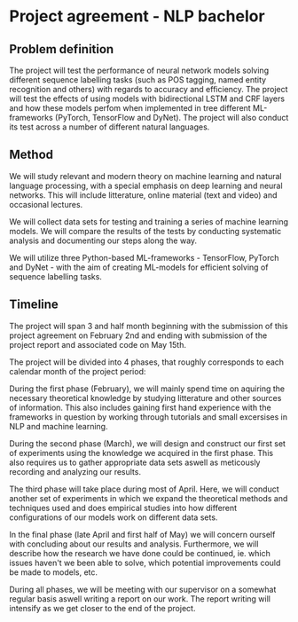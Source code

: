 
# Project agreement - NLP bachelor

## Problem definition

The project will test the performance of neural network models solving different
sequence labelling tasks (such as POS tagging, named entity recognition and
others) with regards to accuracy and efficiency. The project will test the
effects of using models with bidirectional LSTM and CRF layers and how these
models perfom when implemented in tree different ML-frameworks (PyTorch,
TensorFlow and DyNet). The project will also conduct its test across a number of
different natural languages.


## Method

We will study relevant and modern theory on machine learning and natural
language processing, with a special emphasis on deep learning and neural
networks. This will include litterature, online material (text and video) and
occasional lectures.

We will collect data sets for testing and training a series of machine learning
models. We will compare the results of the tests by conducting systematic
analysis and documenting our steps along the way.

We will utilize three Python-based ML-frameworks - TensorFlow, PyTorch and DyNet -
with the aim of creating ML-models for efficient solving of sequence labelling
tasks.


## Timeline

The project will span 3 and half month beginning with the submission of this
project agreement on February 2nd and ending with submission of the project
report and associated code on May 15th.

The project will be divided into 4 phases, that roughly corresponds to each
calendar month of the project period:

During the first phase (February), we will mainly spend time on aquiring the
necessary theoretical knowledge by studying litterature and other sources of
information. This also includes gaining first hand experience with the
frameworks in question by working through tutorials and small excersises in NLP
and machine learning.

During the second phase (March), we will design and construct our first set of 
experiments using the knowledge we acquired in the first phase. This also
requires us to gather appropriate data sets aswell as meticously recording and
analyzing our results.

The third phase will take place during most of April. Here, we will conduct
another set of experiments in which we expand the theoretical methods and
techniques used and does empirical studies into how different configurations of
our models work on different data sets.

In the final phase (late April and first half of May) we will concern ourself
with concluding about our results and analysis. Furthermore, we will describe
how the research we have done could be continued, ie. which issues haven't we
been able to solve, which potential improvements could be made to models, etc.

During all phases, we will be meeting with our supervisor on a somewhat regular
basis aswell writing a report on our work. The report writing will intensify as
we get closer to the end of the project.
